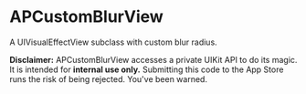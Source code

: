 # APCustomBlurView
A UIVisualEffectView subclass with custom blur radius.

**Disclaimer:** APCustomBlurView accesses a private UIKit API to do its magic. It is intended for **internal use only.** Submitting this code to the App Store runs the risk of being rejected. You've been warned.
